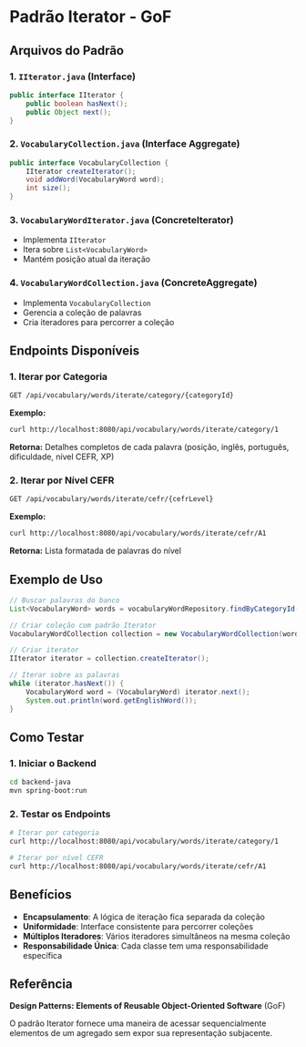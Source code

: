 # Padrão Iterator - GoF

## Arquivos do Padrão

### 1. `IIterator.java` (Interface)
```java
public interface IIterator {
    public boolean hasNext();
    public Object next();
}
```

### 2. `VocabularyCollection.java` (Interface Aggregate)
```java
public interface VocabularyCollection {
    IIterator createIterator();
    void addWord(VocabularyWord word);
    int size();
}
```

### 3. `VocabularyWordIterator.java` (ConcreteIterator)
- Implementa `IIterator`
- Itera sobre `List<VocabularyWord>`
- Mantém posição atual da iteração

### 4. `VocabularyWordCollection.java` (ConcreteAggregate)
- Implementa `VocabularyCollection`
- Gerencia a coleção de palavras
- Cria iteradores para percorrer a coleção

## Endpoints Disponíveis

### 1. Iterar por Categoria
```bash
GET /api/vocabulary/words/iterate/category/{categoryId}
```
**Exemplo:**
```bash
curl http://localhost:8080/api/vocabulary/words/iterate/category/1
```
**Retorna:** Detalhes completos de cada palavra (posição, inglês, português, dificuldade, nível CEFR, XP)

### 2. Iterar por Nível CEFR
```bash
GET /api/vocabulary/words/iterate/cefr/{cefrLevel}
```
**Exemplo:**
```bash
curl http://localhost:8080/api/vocabulary/words/iterate/cefr/A1
```
**Retorna:** Lista formatada de palavras do nível

## Exemplo de Uso

```java
// Buscar palavras do banco
List<VocabularyWord> words = vocabularyWordRepository.findByCategoryId(categoryId);

// Criar coleção com padrão Iterator
VocabularyWordCollection collection = new VocabularyWordCollection(words);

// Criar iterator
IIterator iterator = collection.createIterator();

// Iterar sobre as palavras
while (iterator.hasNext()) {
    VocabularyWord word = (VocabularyWord) iterator.next();
    System.out.println(word.getEnglishWord());
}
```

## Como Testar

### 1. Iniciar o Backend
```bash
cd backend-java
mvn spring-boot:run
```

### 2. Testar os Endpoints
```bash
# Iterar por categoria
curl http://localhost:8080/api/vocabulary/words/iterate/category/1

# Iterar por nível CEFR
curl http://localhost:8080/api/vocabulary/words/iterate/cefr/A1
```

## Benefícios

- **Encapsulamento**: A lógica de iteração fica separada da coleção
- **Uniformidade**: Interface consistente para percorrer coleções
- **Múltiplos Iteradores**: Vários iteradores simultâneos na mesma coleção
- **Responsabilidade Única**: Cada classe tem uma responsabilidade específica

## Referência

**Design Patterns: Elements of Reusable Object-Oriented Software** (GoF)

O padrão Iterator fornece uma maneira de acessar sequencialmente elementos de um agregado sem expor sua representação subjacente.
